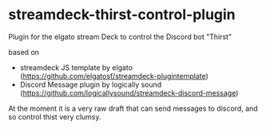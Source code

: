 # streamdeck-thirst-control-plugin
Plugin for the elgato stream Deck to control the Discord bot "Thirst"

based on
- streamdeck JS template by elgato (https://github.com/elgatosf/streamdeck-plugintemplate)
- Discord Message plugin by logically sound (https://github.com/logicallysound/streamdeck-discord-message)

At the moment it is a very raw draft that can send messages to discord, and so control thist very clumsy.
